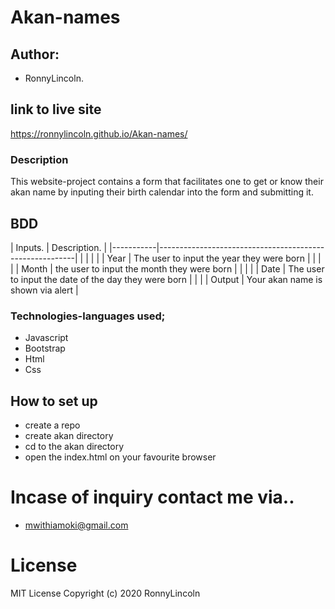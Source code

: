 # Akan-names


## Author:
- RonnyLincoln.

## link to live site
https://ronnylincoln.github.io/Akan-names/


### Description
This website-project contains a form that facilitates one to get or know their akan name by inputing their birth calendar into the form and submitting it.

## BDD

| Inputs.   | Description.                                            |
|-----------|---------------------------------------------------------|         |
|           |                                                         |
| Year      | The user to input the year they were born               |
|           |                                                         |
| Month     | the user to input the month they were born              |
|           |                                                         |
| Date      | The user to input the date of the day they were born    |
|                                                                     |
| Output    | Your akan name is shown via  alert                      |

### Technologies-languages used;
- Javascript
- Bootstrap
- Html
- Css

## How to set up 
- create a repo
- create akan directory
- cd to the akan directory
- open the index.html on your favourite browser


# Incase of inquiry contact me via..
- mwithiamoki@gmail.com

# License
MIT License
Copyright (c) 2020 RonnyLincoln